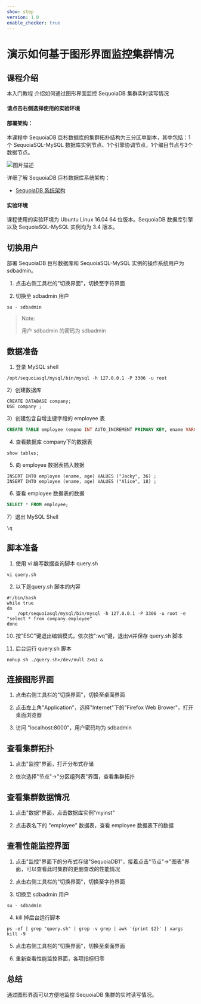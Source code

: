 ```yaml
---
show: step
version: 1.0
enable_checker: true
---
```

# 演示如何基于图形界面监控集群情况

## 课程介绍

本入门教程 介绍如何通过图形界面监控 SequoiaDB 集群实时读写情况

#### 请点击右侧选择使用的实验环境

#### 部署架构：
本课程中 SequoiaDB 巨杉数据库的集群拓扑结构为三分区单副本，其中包括：1个 SequoiaSQL-MySQL 数据库实例节点、1个引擎协调节点，1个编目节点与3个数据节点。

![图片描述](https://doc.shiyanlou.com/courses/1469/1207281/8d88e6faed223a26fcdc66fa2ef8d3c5)

详细了解 SequoiaDB 巨杉数据库系统架构：
* [SequoiaDB 系统架构](http://doc.sequoiadb.com/cn/sequoiadb-cat_id-1519649201-edition_id-0)

#### 实验环境
课程使用的实验环境为 Ubuntu Linux 16.04 64 位版本。SequoiaDB 数据库引擎以及 SequoiaSQL-MySQL 实例均为 3.4 版本。

## 切换用户

部署 SequoiaDB 巨杉数据库和 SequoiaSQL-MySQL 实例的操作系统用户为 sdbadmin。

1) 点击右侧工具栏的"切换界面"，切换至字符界面

2) 切换至 sdbadmin 用户
```
su - sdbadmin
```
>Note:
>
>用户 sdbadmin 的密码为 sdbadmin

## 数据准备
1) 登录 MySQL shell
```
/opt/sequoiasql/mysql/bin/mysql -h 127.0.0.1 -P 3306 -u root
```

2）创建数据库
```
CREATE DATABASE company;
USE company ;
```

3）创建包含自增主键字段的 employee 表
```sql
CREATE TABLE employee (empno INT AUTO_INCREMENT PRIMARY KEY, ename VARCHAR(128), age INT) ;
```

4) 查看数据库 company下的数据表
```
show tables;
```

5) 向 employee 数据表插入数据
```
INSERT INTO employee (ename, age) VALUES ("Jacky", 36) ;
INSERT INTO employee (ename, age) VALUES ("Alice", 18) ;
```

6) 查看 employee 数据表的数据
```sql
SELECT * FROM employee;
```

7）退出 MySQL Shell
```
\q
```

## 脚本准备

1) 使用 vi 编写数据查询脚本 query.sh
```
vi query.sh
```

2) 以下是query.sh 脚本的内容
```
#!/bin/bash
while true
do 
    /opt/sequoiasql/mysql/bin/mysql -h 127.0.0.1 -P 3306 -u root -e "select * from company.employee" 
done
```

10) 按"ESC"键退出编辑模式，依次按":wq"键，退出vi并保存 query.sh 脚本


11) 后台运行 query.sh 脚本
```
nohup sh ./query.sh>/dev/null 2>&1 &
```

## 连接图形界面

1) 点击右侧工具栏的"切换界面"，切换至桌面界面

2) 点击左上角"Application"，选择"Internet"下的"Firefox Web Brower"，打开桌面浏览器

3) 访问 "localhost:8000"，用户密码均为 sdbadmin


## 查看集群拓扑

1) 点击"监控"界面，打开分布式存储

2) 依次选择"节点"->"分区组列表"界面，查看集群拓扑


## 查看集群数据情况

1) 点击"数据"界面，点击数据库实例"myinst"

2) 点击表名下的 "employee" 数据表，查看 employee 数据表下的数据

## 查看性能监控界面

1) 点击"监控"界面下的分布式存储"SequoiaDB1"，接着点击"节点"->"图表"界面，可以查看此时集群的更删查改的性能情况

2) 点击右侧工具栏的"切换界面"，切换至字符界面

3) 切换至 sdbadmin 用户
```
su - sdbadmin
```

4) kill 掉后台运行脚本
```
ps -ef | grep "query.sh" | grep -v grep | awk '{print $2}' | xargs kill -9 
```

5) 点击右侧工具栏的"切换界面"，切换至桌面界面

6) 重新查看性能监控界面，各项指标归零

## 总结
通过图形界面可以方便地监控 SequoiaDB 集群的实时读写情况。